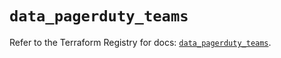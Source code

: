 # `data_pagerduty_teams`

Refer to the Terraform Registry for docs: [`data_pagerduty_teams`](https://registry.terraform.io/providers/pagerduty/pagerduty/3.25.1/docs/data-sources/teams).

